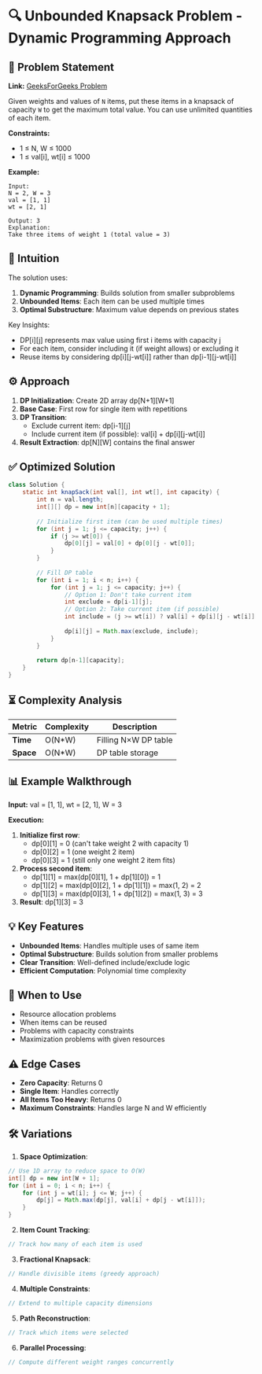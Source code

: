 # 🔍 Unbounded Knapsack Problem - Dynamic Programming Approach

## 📜 Problem Statement
**Link:** [GeeksForGeeks Problem](https://www.geeksforgeeks.org/problems/knapsack-with-duplicate-items4201/1?page=4&company=Google&sortBy=latest)

Given weights and values of `N` items, put these items in a knapsack of capacity `W` to get the maximum total value. You can use unlimited quantities of each item.

**Constraints:**
- 1 ≤ N, W ≤ 1000
- 1 ≤ val[i], wt[i] ≤ 1000

**Example:**
```text
Input:
N = 2, W = 3
val = [1, 1]
wt = [2, 1]

Output: 3
Explanation: 
Take three items of weight 1 (total value = 3)
```

## 🧠 Intuition
The solution uses:
1. **Dynamic Programming**: Builds solution from smaller subproblems
2. **Unbounded Items**: Each item can be used multiple times
3. **Optimal Substructure**: Maximum value depends on previous states

Key Insights:
- DP[i][j] represents max value using first i items with capacity j
- For each item, consider including it (if weight allows) or excluding it
- Reuse items by considering dp[i][j-wt[i]] rather than dp[i-1][j-wt[i]]

## ⚙️ Approach
1. **DP Initialization**: Create 2D array dp[N+1][W+1]
2. **Base Case**: First row for single item with repetitions
3. **DP Transition**:
   - Exclude current item: dp[i-1][j]
   - Include current item (if possible): val[i] + dp[i][j-wt[i]]
4. **Result Extraction**: dp[N][W] contains the final answer

## ✅ Optimized Solution
```java
class Solution {
    static int knapSack(int val[], int wt[], int capacity) {
        int n = val.length;
        int[][] dp = new int[n][capacity + 1];
        
        // Initialize first item (can be used multiple times)
        for (int j = 1; j <= capacity; j++) {
            if (j >= wt[0]) {
                dp[0][j] = val[0] + dp[0][j - wt[0]];
            }
        }
        
        // Fill DP table
        for (int i = 1; i < n; i++) {
            for (int j = 1; j <= capacity; j++) {
                // Option 1: Don't take current item
                int exclude = dp[i-1][j];
                // Option 2: Take current item (if possible)
                int include = (j >= wt[i]) ? val[i] + dp[i][j - wt[i]] : 0;
                
                dp[i][j] = Math.max(exclude, include);
            }
        }
        
        return dp[n-1][capacity];
    }
}
```

## ⏳ Complexity Analysis
| Metric          | Complexity | Description |
|-----------------|------------|-------------|
| **Time**        | O(N*W)     | Filling N×W DP table |
| **Space**       | O(N*W)     | DP table storage |

## 📊 Example Walkthrough
**Input:** val = [1, 1], wt = [2, 1], W = 3

**Execution:**
1. **Initialize first row**:
   - dp[0][1] = 0 (can't take weight 2 with capacity 1)
   - dp[0][2] = 1 (one weight 2 item)
   - dp[0][3] = 1 (still only one weight 2 item fits)
2. **Process second item**:
   - dp[1][1] = max(dp[0][1], 1 + dp[1][0]) = 1
   - dp[1][2] = max(dp[0][2], 1 + dp[1][1]) = max(1, 2) = 2
   - dp[1][3] = max(dp[0][3], 1 + dp[1][2]) = max(1, 3) = 3
3. **Result**: dp[1][3] = 3

## 💡 Key Features
- **Unbounded Items**: Handles multiple uses of same item
- **Optimal Substructure**: Builds solution from smaller problems
- **Clear Transition**: Well-defined include/exclude logic
- **Efficient Computation**: Polynomial time complexity

## 🚀 When to Use
- Resource allocation problems
- When items can be reused
- Problems with capacity constraints
- Maximization problems with given resources

## ⚠️ Edge Cases
- **Zero Capacity**: Returns 0
- **Single Item**: Handles correctly
- **All Items Too Heavy**: Returns 0
- **Maximum Constraints**: Handles large N and W efficiently

## 🛠 Variations
1. **Space Optimization**:
```java
// Use 1D array to reduce space to O(W)
int[] dp = new int[W + 1];
for (int i = 0; i < n; i++) {
    for (int j = wt[i]; j <= W; j++) {
        dp[j] = Math.max(dp[j], val[i] + dp[j - wt[i]]);
    }
}
```

2. **Item Count Tracking**:
```java
// Track how many of each item is used
```

3. **Fractional Knapsack**:
```java
// Handle divisible items (greedy approach)
```

4. **Multiple Constraints**:
```java
// Extend to multiple capacity dimensions
```

5. **Path Reconstruction**:
```java
// Track which items were selected
```

6. **Parallel Processing**:
```java
// Compute different weight ranges concurrently
```